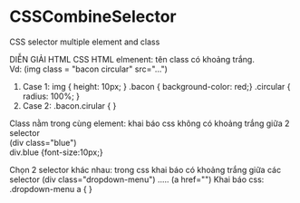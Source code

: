 # CSSCombineSelector
CSS selector multiple element and class

DIỄN GIẢI	HTML	CSS
HTML elmenent: tên class có khoảng trắng.	
Vd: (img class = "bacon circular" src="...")
1. Case 1:
		img { height: 10px;  }
		.bacon { background-color: red;}
		.circular {  radius: 100%;  }
2. Case 2:
		.bacon.cirular { }

Class nằm trong cùng element: khai báo css không có khoảng trắng giữa 2 selector	
(div class="blue")	
div.blue {font-size:10px;}

Chọn 2 selector khác nhau: trong css khai báo có khoảng trắng giữa các selector	
  (div class="dropdown-menu")
	 .....
	      (a href="") 
Khai báo css: 	.dropdown-menu a {  }
